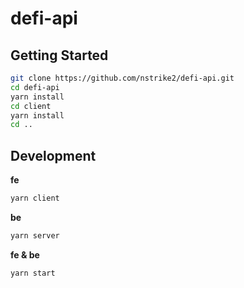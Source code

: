 # defi-api

## Getting Started

```sh
git clone https://github.com/nstrike2/defi-api.git
cd defi-api
yarn install
cd client
yarn install
cd ..
```

## Development

**fe**
```sh
yarn client
```

**be**
```sh
yarn server
```

**fe & be**
```sh
yarn start
```